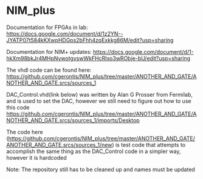 # NIM_plus
Documentation for FPGAs in lab: 
https://docs.google.com/document/d/1z2YN--JYATP07t584kKXwpHDGps2bFhh4zqExkkg86M/edit?usp=sharing


Documentation for NIM+ updates:
https://docs.google.com/document/d/1-hkXm98bkJr4MHpNywotgvswWkFHcRIxo3wRObje-bU/edit?usp=sharing

The vhdl code can be found here:
https://github.com/cgerontis/NIM_plus/tree/master/ANOTHER_AND_GATE/ANOTHER_AND_GATE.srcs/sources_1

DAC_Control.vhd(link below) was written by Alan G Prosser from Fermilab, and is used to set the DAC, however we still need to figure out how to use this code
https://github.com/cgerontis/NIM_plus/tree/master/ANOTHER_AND_GATE/ANOTHER_AND_GATE.srcs/sources_1/imports/Desktop

The code here (https://github.com/cgerontis/NIM_plus/tree/master/ANOTHER_AND_GATE/ANOTHER_AND_GATE.srcs/sources_1/new) is test code that attempts to accomplish the same thing as the DAC_Control code in a simpler way, however it is hardcoded

Note: The repository still has to be cleaned up and names must be updated
